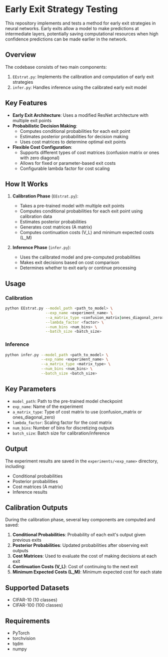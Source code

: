 # Early Exit Strategy Testing

This repository implements and tests a method for early exit strategies in neural networks. Early exits allow a model to make predictions at intermediate layers, potentially saving computational resources when high confidence predictions can be made earlier in the network.

## Overview

The codebase consists of two main components:
1. `EEstrat.py`: Implements the calibration and computation of early exit strategies
2. `infer.py`: Handles inference using the calibrated early exit model

## Key Features

- **Early Exit Architecture**: Uses a modified ResNet architecture with multiple exit points
- **Probabilistic Decision Making**: 
  - Computes conditional probabilities for each exit point
  - Estimates posterior probabilities for decision making
  - Uses cost matrices to determine optimal exit points
- **Flexible Cost Configuration**:
  - Supports different types of cost matrices (confusion matrix or ones with zero diagonal)
  - Allows for fixed or parameter-based exit costs
  - Configurable lambda factor for cost scaling

## How It Works

1. **Calibration Phase** (`EEstrat.py`):
   - Takes a pre-trained model with multiple exit points
   - Computes conditional probabilities for each exit point using calibration data
   - Estimates posterior probabilities
   - Generates cost matrices (A matrix)
   - Computes continuation costs (V_L) and minimum expected costs (L_M)

2. **Inference Phase** (`infer.py`):
   - Uses the calibrated model and pre-computed probabilities
   - Makes exit decisions based on cost comparison
   - Determines whether to exit early or continue processing

## Usage

### Calibration
```bash
python EEstrat.py --model_path <path_to_model> \
                  --exp_name <experiment_name> \
                  --a_matrix_type <confusion_matrix|ones_diagonal_zero> \
                  --lambda_factor <factor> \
                  --num_bins <num_bins> \
                  --batch_size <batch_size>
```

### Inference
```bash
python infer.py --model_path <path_to_model> \
                --exp_name <experiment_name> \
                --a_matrix_type <matrix_type> \
                --num_bins <num_bins> \
                --batch_size <batch_size>
```

## Key Parameters

- `model_path`: Path to the pre-trained model checkpoint
- `exp_name`: Name of the experiment
- `a_matrix_type`: Type of cost matrix to use (confusion_matrix or ones_diagonal_zero)
- `lambda_factor`: Scaling factor for the cost matrix
- `num_bins`: Number of bins for discretizing outputs
- `batch_size`: Batch size for calibration/inference

## Output

The experiment results are saved in the `experiments/<exp_name>` directory, including:
- Conditional probabilities
- Posterior probabilities
- Cost matrices (A matrix)
- Inference results

## Calibration Outputs

During the calibration phase, several key components are computed and saved:
1. **Conditional Probabilities**: Probability of each exit's output given previous exits
2. **Posterior Probabilities**: Updated probabilities after observing exit outputs
3. **Cost Matrices**: Used to evaluate the cost of making decisions at each exit
4. **Continuation Costs (V_L)**: Cost of continuing to the next exit
5. **Minimum Expected Costs (L_M)**: Minimum expected cost for each state

## Supported Datasets

- CIFAR-10 (10 classes)
- CIFAR-100 (100 classes)

## Requirements

- PyTorch
- torchvision
- tqdm
- numpy 